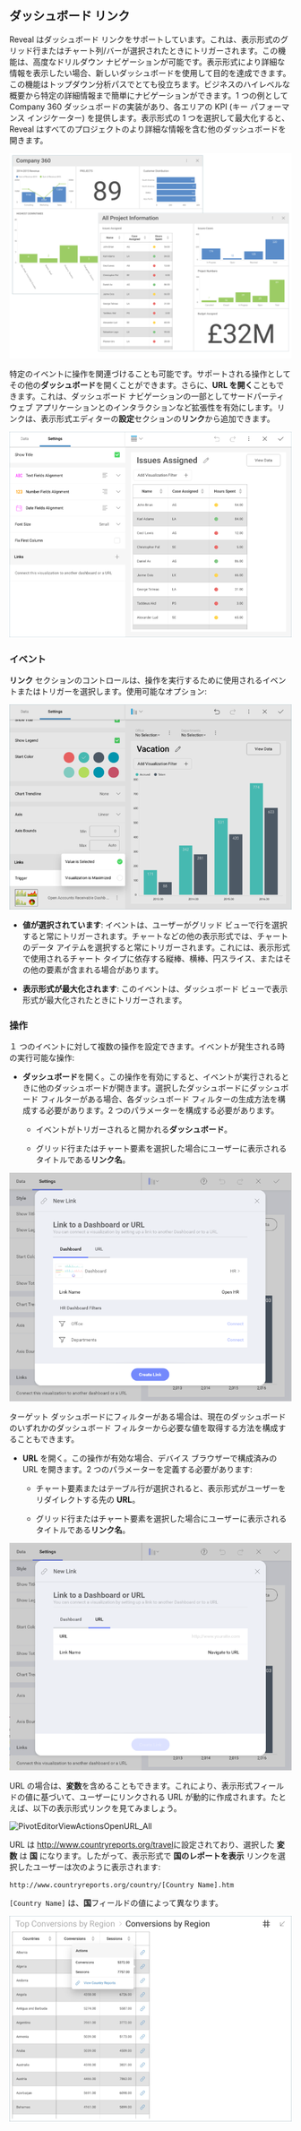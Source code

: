 ## ダッシュボード リンク

Reveal はダッシュボード リンクをサポートしています。これは、表示形式のグリッド行またはチャート列/バーが選択されたときにトリガーされます。この機能は、高度なドリルダウン ナビゲーションが可能です。表示形式により詳細な情報を表示したい場合、新しいダッシュボードを使用して目的を達成できます。この機能はトップダウン分析パスでとても役立ちます。ビジネスのハイレベルな概要から特定の詳細情報まで簡単にナビゲーションができます。1 つの例として Company 360 ダッシュボードの実装があり、各エリアの KPI (キー パフォーマンス インジケーター) を提供します。表示形式の 1 つを選択して最大化すると、Reveal はすべてのプロジェクトのより詳細な情報を含む他のダッシュボードを開きます。

<img src="images/dashboard-linking-sample.png" alt="Dashboard linking sample" width="800"/>

特定のイベントに操作を関連づけることも可能です。サポートされる操作としてその他の**ダッシュボード**を開くことができます。さらに、**URL を開く**こともできます。これは、ダッシュボード ナビゲーションの一部としてサードパーティ ウェブ アプリケーションとのインタラクションなど拡張性を有効にします。リンクは、表示形式エディターの**設定**セクションの**リンク**から追加できます。

![Pivot editor adding link](images/pivot-editor-linking2.png)

### イベント

**リンク** セクションのコントロールは、操作を実行するために使用されるイベントまたはトリガーを選択します。使用可能なオプション:

![Possible options shown in Trigger linking](images/pivot-editor-link-trigger.png)

  - **値が選択されています**: イベントは、ユーザーがグリッド ビューで行を選択すると常にトリガーされます。チャートなどの他の表示形式では、チャートのデータ アイテムを選択すると常にトリガーされます。これには、表示形式で使用されるチャート タイプに依存する縦棒、横棒、円スライス、またはその他の要素が含まれる場合があります。

  - **表示形式が最大化されます**: このイベントは、ダッシュボード ビューで表示形式が最大化されたときにトリガーされます。

### 操作

１ つのイベントに対して複数の操作を設定できます。イベントが発生される時の実行可能な操作:

  - **ダッシュボード**を開く。この操作を有効にすると、イベントが実行されるときに他のダッシュボードが開きます。選択したダッシュボードにダッシュボード フィルターがある場合、各ダッシュボード フィルターの生成方法を構成する必要があります。2 つのパラメーターを構成する必要があります。

      - イベントがトリガーされると開かれる**ダッシュボード**。

      - グリッド行またはチャート要素を選択した場合にユーザーに表示されるタイトルである**リンク名**。

![Dashboard Action in the New Link Dialog](images/pivot-editor-actions-dashboard.png)

ターゲット ダッシュボードにフィルターがある場合は、現在のダッシュボードのいずれかのダッシュボード フィルターから必要な値を取得する方法を構成することもできます。

  - **URL** を開く。この操作が有効な場合、デバイス ブラウザーで構成済みの URL を開きます。2 つのパラメーターを定義する必要があります:

      - チャート要素またはテーブル行が選択されると、表示形式がユーザーをリダイレクトする先の **URL**。

      - グリッド行またはチャート要素を選択した場合にユーザーに表示されるタイトルである**リンク名**。

![URL Action in the New Link Dialog](images/PivotEditorViewActionsConfig_All.png)

URL の場合は、**変数**を含めることもできます。これにより、表示形式フィールドの値に基づいて、ユーザーにリンクされる URL が動的に作成されます。たとえば、以下の表示形式リンクを見てみましょう。

![PivotEditorViewActionsOpenURL\_All](images/PivotEditorViewActionsOpenURL_All.png)

URL は <http://www.countryreports.org/travel>に設定されており、選択した **変数** は **国** になります。したがって、表示形式で **国のレポートを表示** リンクを選択したユーザーは次のように表示されます:

    http://www.countryreports.org/country/[Country Name].htm

`[Country Name]` は、**国**フィールドの値によって異なります。

![Links added to pivot table with countries variables](images/dashboard-linking-variables.png)
